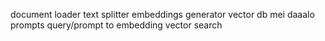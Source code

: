 document loader
text splitter
embeddings generator
vector db mei daaalo
prompts
query/prompt to embedding
vector search